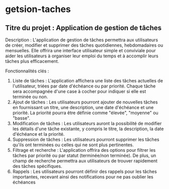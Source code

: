 # getsion-taches
## Titre du projet : Application de gestion de tâches

Description : L'application de gestion de tâches permettra aux utilisateurs de créer, modifier et supprimer des tâches quotidiennes, hebdomadaires ou mensuelles. Elle offrira une interface utilisateur simple et conviviale pour aider les utilisateurs à organiser leur emploi du temps et à accomplir leurs tâches plus efficacement.

Fonctionnalités clés :

1. Liste de tâches : L'application affichera une liste des tâches actuelles de l'utilisateur, triées par date d'échéance ou par priorité. Chaque tâche sera accompagnée d'une case à cocher pour indiquer si elle est terminée ou non.
2. Ajout de tâches : Les utilisateurs pourront ajouter de nouvelles tâches en fournissant un titre, une description, une date d'échéance et une priorité. La priorité pourra être définie comme "élevée", "moyenne" ou "basse".
3. Modification de tâches : Les utilisateurs auront la possibilité de modifier les détails d'une tâche existante, y compris le titre, la description, la date d'échéance et la priorité.
4. Suppression de tâches : Les utilisateurs pourront supprimer les tâches qu'ils ont terminées ou celles qui ne sont plus pertinentes.
5. Filtrage et recherche : L'application offrira des options pour filtrer les tâches par priorité ou par statut (terminée/non terminée). De plus, un champ de recherche permettra aux utilisateurs de trouver rapidement des tâches spécifiques.
6. Rappels : Les utilisateurs pourront définir des rappels pour les tâches importantes, recevant ainsi des notifications pour ne pas oublier les échéances
